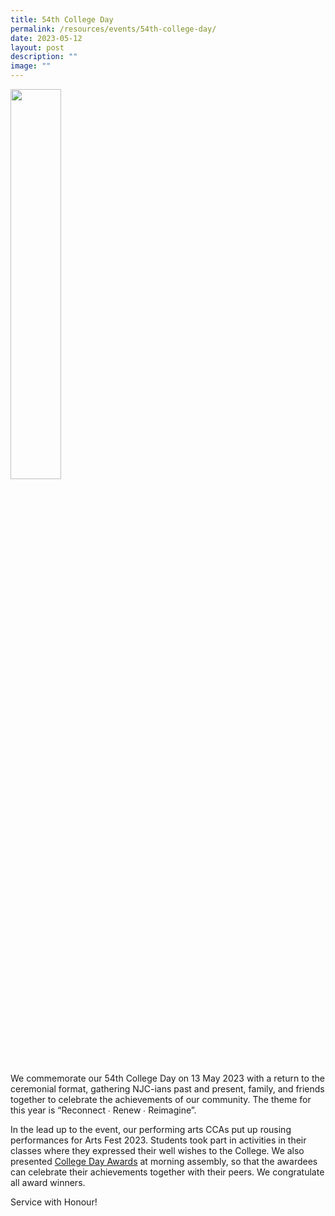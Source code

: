 ```yaml
---
title: 54th College Day
permalink: /resources/events/54th-college-day/
date: 2023-05-12
layout: post
description: ""
image: ""
---
```

<img style="width:40%;" src="https://file.for.edu.sg/college54logo.jpg">

We commemorate our 54th College Day on 13 May 2023 with a return to the ceremonial format, gathering NJC-ians past and present, family, and friends together to celebrate the achievements of our community. The theme for this year is “Reconnect ∙ Renew ∙ Reimagine”.

In the lead up to the event, our performing arts CCAs put up rousing performances for Arts Fest 2023. Students took part in activities in their classes where they expressed their well wishes to the College. We also presented [College Day Awards](https://www.facebook.com/nationaljc/posts/pfbid02J9BKnpB2y1jMaMvVJpXe2qpbgevthGi9qMvsnNkaFnnGfH1mArU8numH6ZoPPZyEl) at morning assembly, so that the awardees can celebrate their achievements together with their peers. We congratulate all award winners.

Service with Honour!
